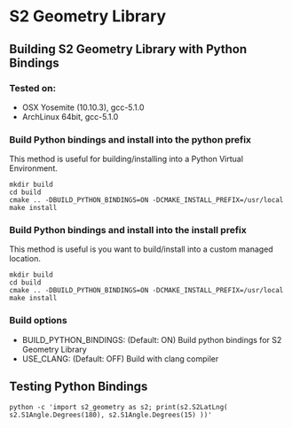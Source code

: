 
# S2 Geometry Library

## Building S2 Geometry Library with Python Bindings

### Tested on:

- OSX Yosemite (10.10.3), gcc-5.1.0
- ArchLinux 64bit, gcc-5.1.0

### Build Python bindings and install into the python prefix
This method is useful for building/installing into a Python Virtual Environment.

    mkdir build
    cd build
    cmake .. -DBUILD_PYTHON_BINDINGS=ON -DCMAKE_INSTALL_PREFIX=/usr/local
    make install

### Build Python bindings and install into the install prefix
This method is useful is you want to build/install into a custom managed location.

    mkdir build
    cd build
    cmake .. -DBUILD_PYTHON_BINDINGS=ON -DCMAKE_INSTALL_PREFIX=/usr/local
    make install

### Build options

* BUILD_PYTHON_BINDINGS: (Default: ON) Build python bindings for S2 Geometry Library
* USE_CLANG: (Default: OFF) Build with clang compiler

## Testing Python Bindings

    python -c 'import s2_geometry as s2; print(s2.S2LatLng( s2.S1Angle.Degrees(180), s2.S1Angle.Degrees(15) ))'
